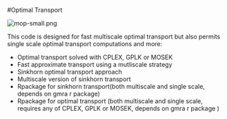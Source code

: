 #Optimal Transport

![mop-small.png](https://bitbucket.org/repo/XyGX46/images/2263246369-mop-small.png)

This code is designed for fast multiscale optimal transport but also permits single scale optimal transport computations and more:

* Optimal transport solved with CPLEX, GPLK or MOSEK
* Fast approximate transport using a mutliscale strategy 
* Sinkhorn optimal transport approach
* Multiscale version of sinkhorn transport
* Rpackage for sinkhorn transport(both multiscale and single scale, depends on gmra r package)
* Rpackage for optimal transport (both multiscale and single scale, requires any of CPLEX, GPLK or MOSEK, depends on gmra r package )
